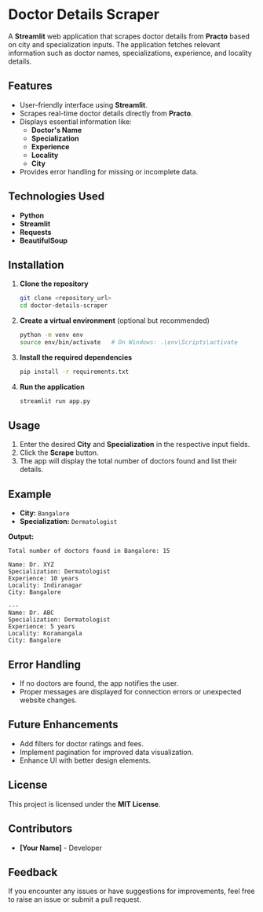 # Doctor Details Scraper

A **Streamlit** web application that scrapes doctor details from **Practo** based on city and specialization inputs. The application fetches relevant information such as doctor names, specializations, experience, and locality details.

## Features
- User-friendly interface using **Streamlit**.
- Scrapes real-time doctor details directly from **Practo**.
- Displays essential information like:
  - **Doctor's Name**
  - **Specialization**
  - **Experience**
  - **Locality**
  - **City**
- Provides error handling for missing or incomplete data.

## Technologies Used
- **Python**
- **Streamlit**
- **Requests**
- **BeautifulSoup**

## Installation
1. **Clone the repository**
   ```bash
   git clone <repository_url>
   cd doctor-details-scraper
   ```

2. **Create a virtual environment** (optional but recommended)
   ```bash
   python -m venv env
   source env/bin/activate   # On Windows: .\env\Scripts\activate
   ```

3. **Install the required dependencies**
   ```bash
   pip install -r requirements.txt
   ```

4. **Run the application**
   ```bash
   streamlit run app.py
   ```

## Usage
1. Enter the desired **City** and **Specialization** in the respective input fields.
2. Click the **Scrape** button.
3. The app will display the total number of doctors found and list their details.

## Example
- **City:** `Bangalore`
- **Specialization:** `Dermatologist`

**Output:**
```
Total number of doctors found in Bangalore: 15

Name: Dr. XYZ
Specialization: Dermatologist
Experience: 10 years
Locality: Indiranagar
City: Bangalore

---
Name: Dr. ABC
Specialization: Dermatologist
Experience: 5 years
Locality: Koramangala
City: Bangalore
```

## Error Handling
- If no doctors are found, the app notifies the user.
- Proper messages are displayed for connection errors or unexpected website changes.

## Future Enhancements
- Add filters for doctor ratings and fees.
- Implement pagination for improved data visualization.
- Enhance UI with better design elements.

## License
This project is licensed under the **MIT License**.

## Contributors
- **[Your Name]** - Developer

## Feedback
If you encounter any issues or have suggestions for improvements, feel free to raise an issue or submit a pull request.

